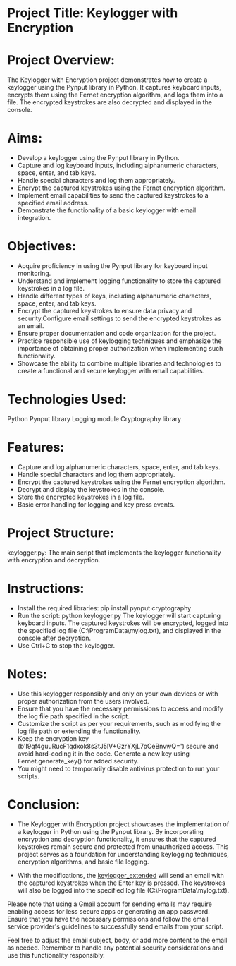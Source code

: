 # Project Title: Keylogger with Encryption
# Project Overview:
The Keylogger with Encryption project demonstrates how to create a keylogger using the Pynput library in Python. It captures keyboard inputs, encrypts them using the Fernet encryption algorithm, and logs them into a file. The encrypted keystrokes are also decrypted and displayed in the console.

# Aims:
- Develop a keylogger using the Pynput library in Python.
- Capture and log keyboard inputs, including alphanumeric characters, space, enter, and tab keys.
- Handle special characters and log them appropriately.
- Encrypt the captured keystrokes using the Fernet encryption algorithm.
- Implement email capabilities to send the captured keystrokes to a specified email address.
- Demonstrate the functionality of a basic keylogger with email integration.

# Objectives:
- Acquire proficiency in using the Pynput library for keyboard input monitoring.
- Understand and implement logging functionality to store the captured keystrokes in a log file.
- Handle different types of keys, including alphanumeric characters, space, enter, and tab keys.
- Encrypt the captured keystrokes to ensure data privacy and security.Configure email settings to send the encrypted keystrokes as an email.
- Ensure proper documentation and code organization for the project.
- Practice responsible use of keylogging techniques and emphasize the importance of obtaining proper authorization when implementing such functionality.
- Showcase the ability to combine multiple libraries and technologies to create a functional and secure keylogger with email capabilities.

# Technologies Used:
  Python
  Pynput library
  Logging module
  Cryptography library

# Features:
- Capture and log alphanumeric characters, space, enter, and tab keys.
- Handle special characters and log them appropriately.
- Encrypt the captured keystrokes using the Fernet encryption algorithm.
- Decrypt and display the keystrokes in the console.
- Store the encrypted keystrokes in a log file.
- Basic error handling for logging and key press events.

# Project Structure:
  keylogger.py: The main script that implements the keylogger functionality with encryption and decryption.

# Instructions:
- Install the required libraries: pip install pynput cryptography
- Run the script: python keylogger.py
The keylogger will start capturing keyboard inputs. The captured keystrokes will be encrypted, logged into the specified log file (C:\ProgramData\mylog.txt), and displayed in the console after decryption.
- Use Ctrl+C to stop the keylogger.

# Notes:
- Use this keylogger responsibly and only on your own devices or with proper authorization from the users involved.
- Ensure that you have the necessary permissions to access and modify the log file path specified in the script.
- Customize the script as per your requirements, such as modifying the log file path or extending the functionality.
- Keep the encryption key (b'I9qf4guuRucF1qdxok8s3tJ5lV+GzrYXjL7pCeBnvwQ=') secure and avoid hard-coding it in the code. Generate a new key using Fernet.generate_key() for added security.
- You might need to temporarily disable antivirus protection to run your scripts.

# Conclusion:
- The Keylogger with Encryption project showcases the implementation of a keylogger in Python using the Pynput library. By incorporating encryption and decryption functionality, it ensures that the captured keystrokes remain secure and protected from unauthorized access. This project serves as a foundation for understanding keylogging techniques, encryption algorithms, and basic file logging.

- With the modifications, the [keylogger_extended](https://github.com/vdavidanalyst/Keylogger-with-Pynput/blob/main/keylogger_extended.ipynb) will send an email with the captured keystrokes when the Enter key is pressed. The keystrokes will also be logged into the specified log file (C:\ProgramData\mylog.txt).

Please note that using a Gmail account for sending emails may require enabling access for less secure apps or generating an app password. Ensure that you have the necessary permissions and follow the email service provider's guidelines to successfully send emails from your script.

Feel free to adjust the email subject, body, or add more content to the email as needed. Remember to handle any potential security considerations and use this functionality responsibly.
